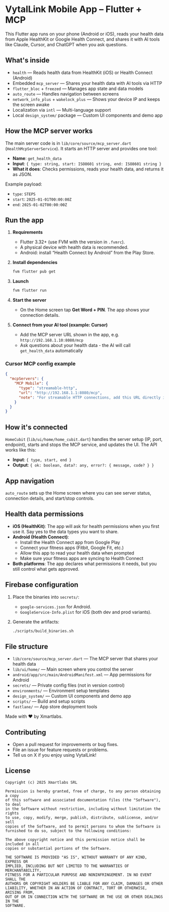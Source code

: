 # VytalLink Mobile App – Flutter + MCP

This Flutter app runs on your phone (Android or iOS), reads your health data from Apple HealthKit or Google Health Connect, and shares it with AI tools like Claude, Cursor, and ChatGPT when you ask questions.

## What's inside

- `health` — Reads health data from HealthKit (iOS) or Health Connect (Android)
- Embedded `mcp_server` — Shares your health data with AI tools via HTTP
- `flutter_bloc` + `freezed` — Manages app state and data models
- `auto_route` — Handles navigation between screens
- `network_info_plus` + `wakelock_plus` — Shows your device IP and keeps the screen awake
- Localization via `intl` — Multi-language support
- Local `design_system/` package — Custom UI components and demo app

## How the MCP server works

The main server code is in `lib/core/source/mcp_server.dart` (`HealthMcpServerService`). It starts an HTTP server and provides one tool:

- **Name**: `get_health_data`
- **Input**: `{ type: string, start: ISO8601 string, end: ISO8601 string }`
- **What it does**: Checks permissions, reads your health data, and returns it as JSON.

Example payload:
- `type`: `STEPS`
- `start`: `2025-01-01T00:00:00Z`
- `end`: `2025-01-02T00:00:00Z`

## Run the app

1. **Requirements**
   - Flutter 3.32+ (use FVM with the version in `.fvmrc`).
   - A physical device with health data is recommended.
   - Android: install “Health Connect by Android” from the Play Store.

2. **Install dependencies**
   ```bash
   fvm flutter pub get
   ```

3. **Launch**
   ```bash
   fvm flutter run
   ```

4. **Start the server**
   - On the Home screen tap **Get Word + PIN**. The app shows your connection details.

5. **Connect from your AI tool (example: Cursor)**
   - Add the MCP server URL shown in the app, e.g. `http://192.168.1.10:8080/mcp`
   - Ask questions about your health data - the AI will call `get_health_data` automatically

### Cursor MCP config example

```json
{
  "mcpServers": {
    "MCP Mobile": {
      "type": "streamable-http",
      "url": "http://192.168.1.1:8080/mcp",
      "note": "For streamable HTTP connections, add this URL directly in your MCP client"
    }
  }
}
```

## How it's connected

`HomeCubit` (`lib/ui/home/home_cubit.dart`) handles the server setup (IP, port, endpoint), starts and stops the MCP service, and updates the UI. The API works like this:

- **Input**: `{ type, start, end }`
- **Output**: `{ ok: boolean, data?: any, error?: { message, code? } }`

## App navigation

`auto_route` sets up the Home screen where you can see server status, connection details, and start/stop controls.

## Health data permissions

- **iOS (HealthKit)**: The app will ask for health permissions when you first use it. Say yes to the data types you want to share.
- **Android (Health Connect)**:
  - Install the Health Connect app from Google Play
  - Connect your fitness apps (Fitbit, Google Fit, etc.)
  - Allow this app to read your health data when prompted
  - Make sure your fitness apps are syncing to Health Connect
- **Both platforms**: The app declares what permissions it needs, but you still control what gets approved.

## Firebase configuration

1. Place the binaries into `secrets/`:
   - `google-services.json` for Android.
   - `GoogleService-Info.plist` for iOS (both dev and prod variants).

2. Generate the artifacts:
   ```bash
   ./scripts/build_binaries.sh
   ```

## File structure

- `lib/core/source/mcp_server.dart` — The MCP server that shares your health data
- `lib/ui/home/` — Main screen where you control the server
- `android/app/src/main/AndroidManifest.xml` — App permissions for Android
- `secrets/` — Private config files (not in version control)
- `environments/` — Environment setup templates
- `design_system/` — Custom UI components and demo app
- `scripts/` — Build and setup scripts
- `fastlane/` — App store deployment tools

Made with ❤️ by Xmartlabs.

## Contributing
- Open a pull request for improvements or bug fixes.
- File an issue for feature requests or problems.
- Tell us on X if you enjoy using VytalLink!

## License
```
Copyright (c) 2025 Xmartlabs SRL

Permission is hereby granted, free of charge, to any person obtaining a copy
of this software and associated documentation files (the "Software"), to deal
in the Software without restriction, including without limitation the rights
to use, copy, modify, merge, publish, distribute, sublicense, and/or sell
copies of the Software, and to permit persons to whom the Software is
furnished to do so, subject to the following conditions:

The above copyright notice and this permission notice shall be included in all
copies or substantial portions of the Software.

THE SOFTWARE IS PROVIDED "AS IS", WITHOUT WARRANTY OF ANY KIND, EXPRESS OR
IMPLIED, INCLUDING BUT NOT LIMITED TO THE WARRANTIES OF MERCHANTABILITY,
FITNESS FOR A PARTICULAR PURPOSE AND NONINFRINGEMENT. IN NO EVENT SHALL THE
AUTHORS OR COPYRIGHT HOLDERS BE LIABLE FOR ANY CLAIM, DAMAGES OR OTHER
LIABILITY, WHETHER IN AN ACTION OF CONTRACT, TORT OR OTHERWISE, ARISING FROM,
OUT OF OR IN CONNECTION WITH THE SOFTWARE OR THE USE OR OTHER DEALINGS IN THE
SOFTWARE.
```
